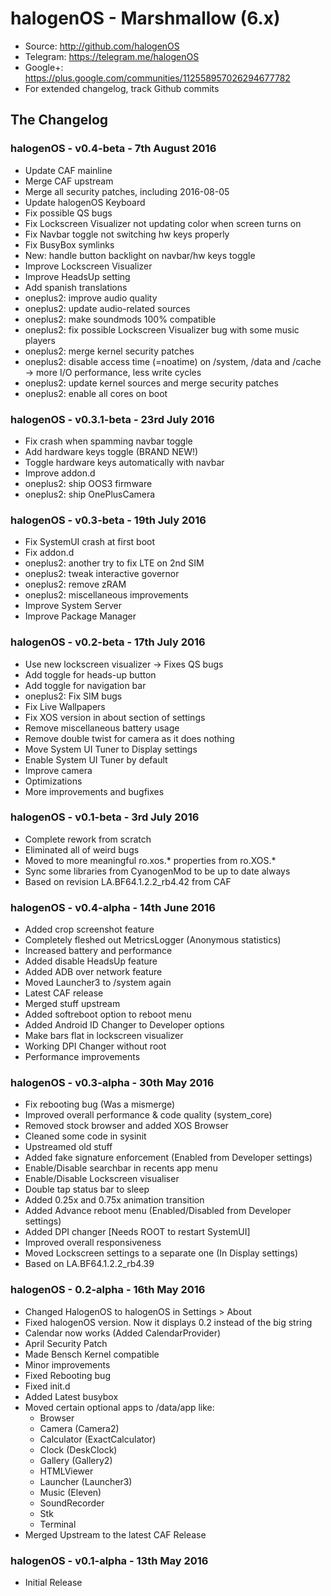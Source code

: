 # halogenOS - Marshmallow (6.x)

- Source: http://github.com/halogenOS
- Telegram: https://telegram.me/halogenOS
- Google+: https://plus.google.com/communities/112558957026294677782
- For extended changelog, track Github commits

## The Changelog

### halogenOS - v0.4-beta - 7th August 2016

- Update CAF mainline
- Merge CAF upstream
- Merge all security patches, including 2016-08-05
- Update halogenOS Keyboard
- Fix possible QS bugs
- Fix Lockscreen Visualizer not updating color when screen turns on
- Fix Navbar toggle not switching hw keys properly
- Fix BusyBox symlinks
- New: handle button backlight on navbar/hw keys toggle
- Improve Lockscreen Visualizer
- Improve HeadsUp setting
- Add spanish translations
- oneplus2: improve audio quality
- oneplus2: update audio-related sources
- oneplus2: make soundmods 100% compatible
- oneplus2: fix possible Lockscreen Visualizer bug with some music players
- oneplus2: merge kernel security patches
- oneplus2: disable access time (=noatime) on /system, /data and /cache
            -> more I/O performance, less write cycles
- oneplus2: update kernel sources and merge security patches
- oneplus2: enable all cores on boot

### halogenOS - v0.3.1-beta - 23rd July 2016

- Fix crash when spamming navbar toggle
- Add hardware keys toggle (BRAND NEW!)
- Toggle hardware keys automatically with navbar
- Improve addon.d
- oneplus2: ship OOS3 firmware
- oneplus2: ship OnePlusCamera

### halogenOS - v0.3-beta - 19th July 2016

- Fix SystemUI crash at first boot
- Fix addon.d
- oneplus2: another try to fix LTE on 2nd SIM
- oneplus2: tweak interactive governor
- oneplus2: remove zRAM
- oneplus2: miscellaneous improvements
- Improve System Server
- Improve Package Manager

### halogenOS - v0.2-beta - 17th July 2016

- Use new lockscreen visualizer
    -> Fixes QS bugs
- Add toggle for heads-up button
- Add toggle for navigation bar
- oneplus2: Fix SIM bugs
- Fix Live Wallpapers
- Fix XOS version in about section of settings
- Remove miscellaneous battery usage
- Remove double twist for camera as it does nothing
- Move System UI Tuner to Display settings
- Enable System UI Tuner by default
- Improve camera
- Optimizations
- More improvements and bugfixes

### halogenOS - v0.1-beta - 3rd July 2016

- Complete rework from scratch
- Eliminated all of weird bugs
- Moved to more meaningful ro.xos.* properties from ro.XOS.* 
- Sync some libraries from CyanogenMod to be up to date always
- Based on revision LA.BF64.1.2.2_rb4.42 from CAF

### halogenOS - v0.4-alpha - 14th June 2016

- Added crop screenshot feature
- Completely fleshed out MetricsLogger (Anonymous statistics)
- Increased battery and performance
- Added disable HeadsUp feature
- Added ADB over network feature
- Moved Launcher3 to /system again
- Latest CAF release
- Merged stuff upstream
- Added softreboot option to reboot menu
- Added Android ID Changer to Developer options
- Make bars flat in lockscreen visualizer
- Working DPI Changer without root
- Performance improvements

### halogenOS - v0.3-alpha - 30th May 2016

- Fix rebooting bug (Was a mismerge)
- Improved overall performance & code quality (system_core)
- Removed stock browser and added XOS Browser
- Cleaned some code in sysinit
- Upstreamed old stuff
- Added fake signature enforcement (Enabled from Developer settings)
- Enable/Disable searchbar in recents app menu
- Enable/Disable Lockscreen visualiser
- Double tap status bar to sleep
- Added 0.25x and 0.75x animation transition 
- Added Advance reboot menu (Enabled/Disabled from Developer settings)
- Added DPI changer [Needs ROOT to restart SystemUI]
- Improved overall responsiveness
- Moved Lockscreen settings to a separate one (In Display settings)
- Based on LA.BF64.1.2.2_rb4.39

### halogenOS - 0.2-alpha - 16th May 2016

- Changed HalogenOS to halogenOS in Settings > About
- Fixed halogenOS version. Now it displays 0.2 instead of the big string
- Calendar now works (Added CalendarProvider)
- April Security Patch
- Made Bensch Kernel compatible
- Minor improvements
- Fixed Rebooting bug
- Fixed init.d 
- Added Latest busybox
- Moved certain optional apps to /data/app like:
  - Browser
  - Camera (Camera2)
  - Calculator (ExactCalculator) 
  - Clock (DeskClock)
  - Gallery (Gallery2)
  - HTMLViewer
  - Launcher (Launcher3)
  - Music (Eleven)
  - SoundRecorder
  - Stk
  - Terminal
- Merged Upstream to the latest CAF Release

### halogenOS - v0.1-alpha - 13th May 2016

- Initial Release
